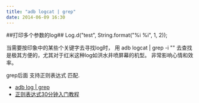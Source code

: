 ```yaml
---
title: "adb logcat | grep"
date: 2014-06-09 16:30
---
```



##打印多个参数的log##
Log.d("test", String.format("%i %i", 1, 2));


当需要按印象中的某些个关键字去寻找log时，
用 adb logcat | grep -i "" 去查找是极其方便的，尤其对于红米这种log如洪水井喷屏幕的机型。
非常影响心情和效率。

grep后面 支持正则表达式 匹配.

* [adb log | grep](http://www.cnblogs.com/imouto/archive/2012/12/11/filtering-adb-logcat-output.html)
* [正则表达式30分钟入门教程](http://deerchao.net/tutorials/regex/regex.htm)